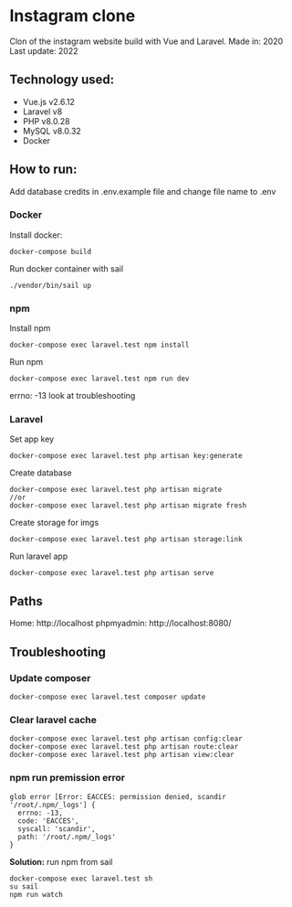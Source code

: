 # Instagram clone

Clon of the instagram website build with Vue and Laravel.
Made in: 2020
Last update: 2022

## Technology used:

-   Vue.js v2.6.12
-   Laravel v8
-   PHP v8.0.28
-   MySQL v8.0.32
-   Docker

## How to run:

Add database credits in .env.example file and change file name to .env

### Docker

Install docker:

```
docker-compose build
```

Run docker container with sail

```
./vendor/bin/sail up
```

### npm

Install npm

```
docker-compose exec laravel.test npm install
```

Run npm

```
docker-compose exec laravel.test npm run dev
```

errno: -13 look at troubleshooting

### Laravel

Set app key

```
docker-compose exec laravel.test php artisan key:generate
```

Create database

```
docker-compose exec laravel.test php artisan migrate
//or
docker-compose exec laravel.test php artisan migrate fresh
```

Create storage for imgs

```
docker-compose exec laravel.test php artisan storage:link
```

Run laravel app

```
docker-compose exec laravel.test php artisan serve
```

## Paths

Home: http://localhost
phpmyadmin: http://localhost:8080/

## Troubleshooting

### Update composer

```
docker-compose exec laravel.test composer update
```

### Clear laravel cache

```
docker-compose exec laravel.test php artisan config:clear
docker-compose exec laravel.test php artisan route:clear
docker-compose exec laravel.test php artisan view:clear
```

### npm run premission error

```
glob error [Error: EACCES: permission denied, scandir '/root/.npm/_logs'] {
  errno: -13,
  code: 'EACCES',
  syscall: 'scandir',
  path: '/root/.npm/_logs'
}
```

**Solution:** run npm from sail

```
docker-compose exec laravel.test sh
su sail
npm run watch
```
